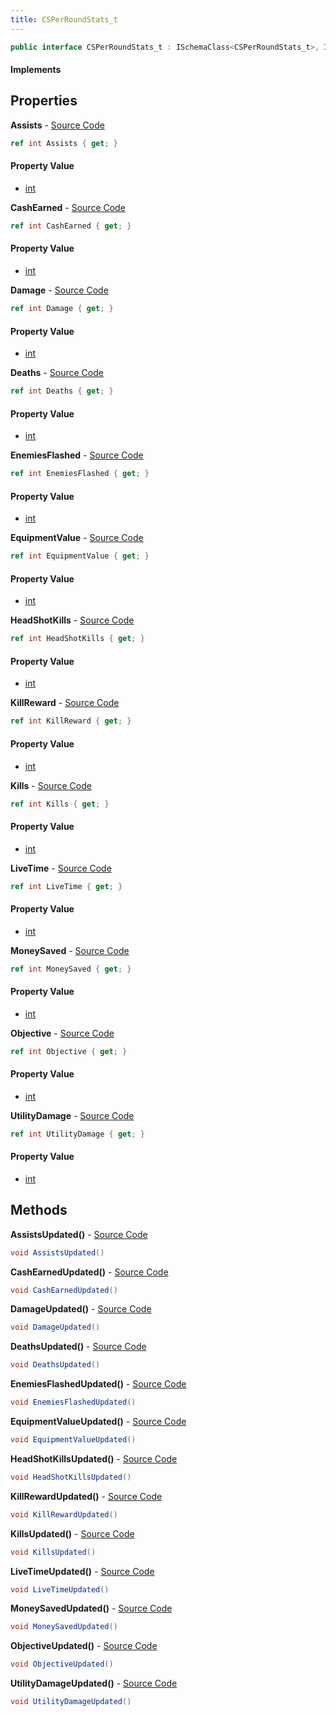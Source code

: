 ```yaml
---
title: CSPerRoundStats_t
---
```


```csharp
public interface CSPerRoundStats_t : ISchemaClass<CSPerRoundStats_t>, ISchemaField, ISchemaClass, INativeHandle
```

#### Implements

## Properties

**Assists** - [Source Code](https://github.com/swiftly-solution/swiftlys2/blob/main/managed/src/SwiftlyS2.Generated/Schemas/Interfaces/CSPerRoundStats_t.cs#L20)

```csharp
ref int Assists { get; }
```

#### Property Value

- [int](https://learn.microsoft.com/dotnet/api/system.int32)

**CashEarned** - [Source Code](https://github.com/swiftly-solution/swiftlys2/blob/main/managed/src/SwiftlyS2.Generated/Schemas/Interfaces/CSPerRoundStats_t.cs#L36)

```csharp
ref int CashEarned { get; }
```

#### Property Value

- [int](https://learn.microsoft.com/dotnet/api/system.int32)

**Damage** - [Source Code](https://github.com/swiftly-solution/swiftlys2/blob/main/managed/src/SwiftlyS2.Generated/Schemas/Interfaces/CSPerRoundStats_t.cs#L22)

```csharp
ref int Damage { get; }
```

#### Property Value

- [int](https://learn.microsoft.com/dotnet/api/system.int32)

**Deaths** - [Source Code](https://github.com/swiftly-solution/swiftlys2/blob/main/managed/src/SwiftlyS2.Generated/Schemas/Interfaces/CSPerRoundStats_t.cs#L18)

```csharp
ref int Deaths { get; }
```

#### Property Value

- [int](https://learn.microsoft.com/dotnet/api/system.int32)

**EnemiesFlashed** - [Source Code](https://github.com/swiftly-solution/swiftlys2/blob/main/managed/src/SwiftlyS2.Generated/Schemas/Interfaces/CSPerRoundStats_t.cs#L40)

```csharp
ref int EnemiesFlashed { get; }
```

#### Property Value

- [int](https://learn.microsoft.com/dotnet/api/system.int32)

**EquipmentValue** - [Source Code](https://github.com/swiftly-solution/swiftlys2/blob/main/managed/src/SwiftlyS2.Generated/Schemas/Interfaces/CSPerRoundStats_t.cs#L24)

```csharp
ref int EquipmentValue { get; }
```

#### Property Value

- [int](https://learn.microsoft.com/dotnet/api/system.int32)

**HeadShotKills** - [Source Code](https://github.com/swiftly-solution/swiftlys2/blob/main/managed/src/SwiftlyS2.Generated/Schemas/Interfaces/CSPerRoundStats_t.cs#L32)

```csharp
ref int HeadShotKills { get; }
```

#### Property Value

- [int](https://learn.microsoft.com/dotnet/api/system.int32)

**KillReward** - [Source Code](https://github.com/swiftly-solution/swiftlys2/blob/main/managed/src/SwiftlyS2.Generated/Schemas/Interfaces/CSPerRoundStats_t.cs#L28)

```csharp
ref int KillReward { get; }
```

#### Property Value

- [int](https://learn.microsoft.com/dotnet/api/system.int32)

**Kills** - [Source Code](https://github.com/swiftly-solution/swiftlys2/blob/main/managed/src/SwiftlyS2.Generated/Schemas/Interfaces/CSPerRoundStats_t.cs#L16)

```csharp
ref int Kills { get; }
```

#### Property Value

- [int](https://learn.microsoft.com/dotnet/api/system.int32)

**LiveTime** - [Source Code](https://github.com/swiftly-solution/swiftlys2/blob/main/managed/src/SwiftlyS2.Generated/Schemas/Interfaces/CSPerRoundStats_t.cs#L30)

```csharp
ref int LiveTime { get; }
```

#### Property Value

- [int](https://learn.microsoft.com/dotnet/api/system.int32)

**MoneySaved** - [Source Code](https://github.com/swiftly-solution/swiftlys2/blob/main/managed/src/SwiftlyS2.Generated/Schemas/Interfaces/CSPerRoundStats_t.cs#L26)

```csharp
ref int MoneySaved { get; }
```

#### Property Value

- [int](https://learn.microsoft.com/dotnet/api/system.int32)

**Objective** - [Source Code](https://github.com/swiftly-solution/swiftlys2/blob/main/managed/src/SwiftlyS2.Generated/Schemas/Interfaces/CSPerRoundStats_t.cs#L34)

```csharp
ref int Objective { get; }
```

#### Property Value

- [int](https://learn.microsoft.com/dotnet/api/system.int32)

**UtilityDamage** - [Source Code](https://github.com/swiftly-solution/swiftlys2/blob/main/managed/src/SwiftlyS2.Generated/Schemas/Interfaces/CSPerRoundStats_t.cs#L38)

```csharp
ref int UtilityDamage { get; }
```

#### Property Value

- [int](https://learn.microsoft.com/dotnet/api/system.int32)

## Methods

**AssistsUpdated()** - [Source Code](https://github.com/swiftly-solution/swiftlys2/blob/main/managed/src/SwiftlyS2.Generated/Schemas/Interfaces/CSPerRoundStats_t.cs#L44)

```csharp
void AssistsUpdated()
```

**CashEarnedUpdated()** - [Source Code](https://github.com/swiftly-solution/swiftlys2/blob/main/managed/src/SwiftlyS2.Generated/Schemas/Interfaces/CSPerRoundStats_t.cs#L52)

```csharp
void CashEarnedUpdated()
```

**DamageUpdated()** - [Source Code](https://github.com/swiftly-solution/swiftlys2/blob/main/managed/src/SwiftlyS2.Generated/Schemas/Interfaces/CSPerRoundStats_t.cs#L45)

```csharp
void DamageUpdated()
```

**DeathsUpdated()** - [Source Code](https://github.com/swiftly-solution/swiftlys2/blob/main/managed/src/SwiftlyS2.Generated/Schemas/Interfaces/CSPerRoundStats_t.cs#L43)

```csharp
void DeathsUpdated()
```

**EnemiesFlashedUpdated()** - [Source Code](https://github.com/swiftly-solution/swiftlys2/blob/main/managed/src/SwiftlyS2.Generated/Schemas/Interfaces/CSPerRoundStats_t.cs#L54)

```csharp
void EnemiesFlashedUpdated()
```

**EquipmentValueUpdated()** - [Source Code](https://github.com/swiftly-solution/swiftlys2/blob/main/managed/src/SwiftlyS2.Generated/Schemas/Interfaces/CSPerRoundStats_t.cs#L46)

```csharp
void EquipmentValueUpdated()
```

**HeadShotKillsUpdated()** - [Source Code](https://github.com/swiftly-solution/swiftlys2/blob/main/managed/src/SwiftlyS2.Generated/Schemas/Interfaces/CSPerRoundStats_t.cs#L50)

```csharp
void HeadShotKillsUpdated()
```

**KillRewardUpdated()** - [Source Code](https://github.com/swiftly-solution/swiftlys2/blob/main/managed/src/SwiftlyS2.Generated/Schemas/Interfaces/CSPerRoundStats_t.cs#L48)

```csharp
void KillRewardUpdated()
```

**KillsUpdated()** - [Source Code](https://github.com/swiftly-solution/swiftlys2/blob/main/managed/src/SwiftlyS2.Generated/Schemas/Interfaces/CSPerRoundStats_t.cs#L42)

```csharp
void KillsUpdated()
```

**LiveTimeUpdated()** - [Source Code](https://github.com/swiftly-solution/swiftlys2/blob/main/managed/src/SwiftlyS2.Generated/Schemas/Interfaces/CSPerRoundStats_t.cs#L49)

```csharp
void LiveTimeUpdated()
```

**MoneySavedUpdated()** - [Source Code](https://github.com/swiftly-solution/swiftlys2/blob/main/managed/src/SwiftlyS2.Generated/Schemas/Interfaces/CSPerRoundStats_t.cs#L47)

```csharp
void MoneySavedUpdated()
```

**ObjectiveUpdated()** - [Source Code](https://github.com/swiftly-solution/swiftlys2/blob/main/managed/src/SwiftlyS2.Generated/Schemas/Interfaces/CSPerRoundStats_t.cs#L51)

```csharp
void ObjectiveUpdated()
```

**UtilityDamageUpdated()** - [Source Code](https://github.com/swiftly-solution/swiftlys2/blob/main/managed/src/SwiftlyS2.Generated/Schemas/Interfaces/CSPerRoundStats_t.cs#L53)

```csharp
void UtilityDamageUpdated()
```

